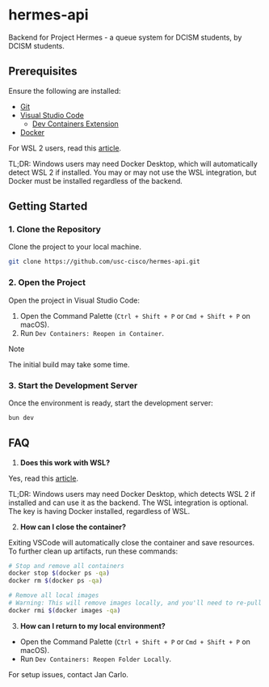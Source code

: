 # hermes-api

Backend for Project Hermes - a queue system for DCISM students, by DCISM students.

## Prerequisites

Ensure the following are installed:

- [Git](https://git-scm.com/)
- [Visual Studio Code](https://code.visualstudio.com/)
  - [Dev Containers Extension](https://marketplace.visualstudio.com/items?itemName=ms-vscode-remote.remote-containers)
- [Docker](https://docs.docker.com/engine/install/)

For WSL 2 users, read this [article](https://code.visualstudio.com/blogs/2020/07/01/containers-wsl).

TL;DR: Windows users may need Docker Desktop, which will automatically detect WSL 2 if installed. You may or may not use the WSL integration, but Docker must be installed regardless of the backend.

## Getting Started

### 1. Clone the Repository

Clone the project to your local machine.

```sh
git clone https://github.com/usc-cisco/hermes-api.git
```

### 2. Open the Project

Open the project in Visual Studio Code:

1. Open the Command Palette (`Ctrl + Shift + P` or `Cmd + Shift + P` on macOS).
2. Run `Dev Containers: Reopen in Container`.

> [!NOTE]
> The initial build may take some time.

### 3. Start the Development Server

Once the environment is ready, start the development server:

```sh
bun dev
```

## FAQ

1. **Does this work with WSL?**

Yes, read this [article](https://code.visualstudio.com/blogs/2020/07/01/containers-wsl).

TL;DR: Windows users may need Docker Desktop, which detects WSL 2 if installed and can use it as the backend. The WSL integration is optional. The key is having Docker installed, regardless of WSL.

2. **How can I close the container?**

Exiting VSCode will automatically close the container and save resources. To further clean up artifacts, run these commands:

```sh
# Stop and remove all containers
docker stop $(docker ps -qa)
docker rm $(docker ps -qa)

# Remove all local images
# Warning: This will remove images locally, and you'll need to re-pull the images if needed
docker rmi $(docker images -qa)
```

3. **How can I return to my local environment?**

- Open the Command Palette (`Ctrl + Shift + P` or `Cmd + Shift + P` on macOS).
- Run `Dev Containers: Reopen Folder Locally`.

For setup issues, contact Jan Carlo.
